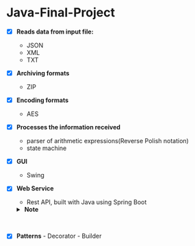 # Java-Final-Project
- [X]  **Reads data from input file:**
    *  JSON
    -  XML
    -  TXT
    
    
    
 - [X] **Archiving formats**
    -  ZIP

    

 - [X] **Encoding formats**
    - AES 
   
    


- [X] **Processes the information received**

    -  parser of arithmetic expressions(Reverse Polish notation)
    -  state machine
       
  
 - [X] **GUI**
    -  Swing
 

 - [X] **Web Service**
    -  Rest API, built with Java using Spring Boot
    
    
    <details>
    <summary><b>&nbsp;Note</b></summary>  As with every Spring Boot application, it can be runned in the terminal using the following command ./mvnw spring-boot:run.            After that the application can be accessed using the base url http://localhost:8080/calculator

</br>
  </details> 

  - [X]  **Patterns**
    - Decorator
    - Builder
    
 
    
    
    
  
    
    
